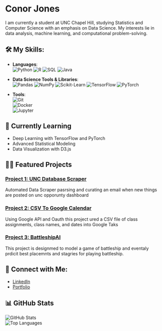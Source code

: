 # Conor Jones  
I am currently a student at UNC Chapel Hill, studying Statistics and Computer Science with an emphasis on Data Science. My interests lie in data analysis, machine learning, and computational problem-solving.

## 🛠️ My Skills:
- **Languages**:  
  ![Python](https://img.shields.io/badge/Python-3.8-blue) 
  ![R](https://img.shields.io/badge/R-4.0.5-lightblue)
  ![SQL](https://img.shields.io/badge/SQL-PostgreSQL-blue)
  ![Java](https://img.shields.io/badge/Java-11-orange)

- **Data Science Tools & Libraries**:  
  ![Pandas](https://img.shields.io/badge/Pandas-1.3.0-green) 
  ![NumPy](https://img.shields.io/badge/NumPy-1.21-blue) 
  ![Scikit-Learn](https://img.shields.io/badge/Scikit--Learn-0.24-yellow) 
  ![TensorFlow](https://img.shields.io/badge/TensorFlow-2.5-orange)
  ![PyTorch](https://img.shields.io/badge/PyTorch-1.9-red)

- **Tools**:  
  ![Git](https://img.shields.io/badge/Git-2.30-red)  
  ![Docker](https://img.shields.io/badge/Docker-20.10-blue)  
  ![Jupyter](https://img.shields.io/badge/Jupyter-Notebook-orange)  

## 🌱 Currently Learning
- Deep Learning with TensorFlow and PyTorch
- Advanced Statistical Modeling
- Data Visualization with D3.js

## 🧑‍💻 Featured Projects
### [Project 1: UNC Database Scraper]([https://github.com/ConorJones05/UNC_Opportunities])
Automated Data Scraper pasrsing and curating an email when new things are posted on unc opporunty dashboard

### [Project 2: CSV To Google Calendar]([https://github.com/ConorJones05/CSV_ToGoogleCalendar]) 
Using Google API and Oauth this project ured a CSV file of class assignments, class names, and dates into Google Taks

### [Project 3: BattleshipAI]([https://github.com/ConorJones05/BattleshipAI])
This project is designmed to model a game of battleship and eventaly prdicit best placemnts and stagries for playing battleship.

## 🔗 Connect with Me:
- [LinkedIn](https://www.linkedin.com/in/conor-jones05)
- [Portfolio](https://conorjones05.github.io/)

## 📊 GitHub Stats
![GitHub Stats](https://github-readme-stats.vercel.app/api?username=ConorJones05&show_icons=true&theme=radical)  
![Top Languages](https://github-readme-stats.vercel.app/api/top-langs/?username=ConorJones05&layout=compact&theme=radical)
